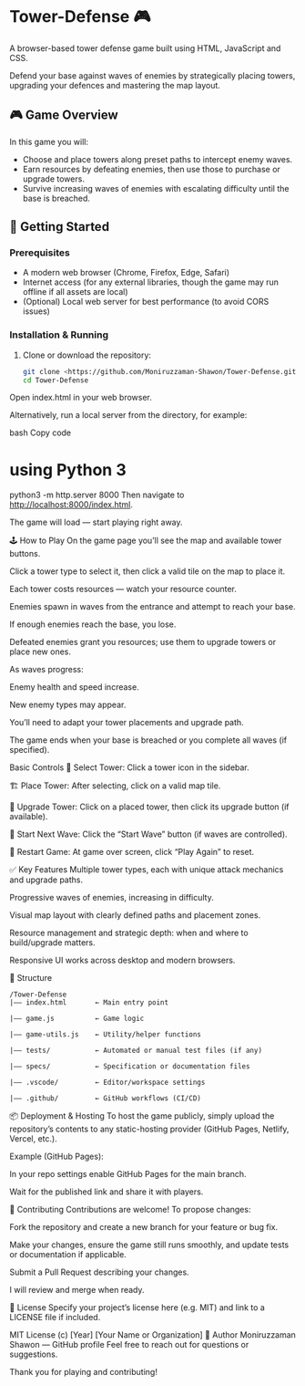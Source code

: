 
# Tower-Defense 🎮

A browser-based tower defense game built using HTML, JavaScript and CSS.

Defend your base against waves of enemies by strategically placing towers, upgrading your defences and mastering the map layout.

## 🎮 Game Overview

In this game you will:

- Choose and place towers along preset paths to intercept enemy waves.
- Earn resources by defeating enemies, then use those to purchase or upgrade towers.
- Survive increasing waves of enemies with escalating difficulty until the base is breached.

## 🚀 Getting Started

### Prerequisites

- A modern web browser (Chrome, Firefox, Edge, Safari)
- Internet access (for any external libraries, though the game may run offline if all assets are local)
- (Optional) Local web server for best performance (to avoid CORS issues)

### Installation & Running

1. Clone or download the repository:
    
    ```bash
    git clone <https://github.com/Moniruzzaman-Shawon/Tower-Defense.git>
    cd Tower-Defense
    
    ```
    

Open index.html in your web browser.

Alternatively, run a local server from the directory, for example:

bash
Copy code

# using Python 3

python3 -m http.server 8000
Then navigate to [http://localhost:8000/index.html](http://localhost:8000/index.html).

The game will load — start playing right away.

🕹️ How to Play
On the game page you’ll see the map and available tower buttons.

Click a tower type to select it, then click a valid tile on the map to place it.

Each tower costs resources — watch your resource counter.

Enemies spawn in waves from the entrance and attempt to reach your base.

If enough enemies reach the base, you lose.

Defeated enemies grant you resources; use them to upgrade towers or place new ones.

As waves progress:

Enemy health and speed increase.

New enemy types may appear.

You’ll need to adapt your tower placements and upgrade path.

The game ends when your base is breached or you complete all waves (if specified).

Basic Controls
🎯 Select Tower: Click a tower icon in the sidebar.

🏗 Place Tower: After selecting, click on a valid map tile.

🔼 Upgrade Tower: Click on a placed tower, then click its upgrade button (if available).

🔁 Start Next Wave: Click the “Start Wave” button (if waves are controlled).

🔄 Restart Game: At game over screen, click “Play Again” to reset.

✅ Key Features
Multiple tower types, each with unique attack mechanics and upgrade paths.

Progressive waves of enemies, increasing in difficulty.

Visual map layout with clearly defined paths and placement zones.

Resource management and strategic depth: when and where to build/upgrade matters.

Responsive UI works across desktop and modern browsers.

🧩 Structure
```
/Tower-Defense
|–– index.html       ← Main entry point

|–– game.js          ← Game logic

|–– game-utils.js    ← Utility/helper functions

|–– tests/           ← Automated or manual test files (if any)

|–– specs/           ← Specification or documentation files

|–– .vscode/         ← Editor/workspace settings

|–– .github/         ← GitHub workflows (CI/CD)
```

📦 Deployment & Hosting
To host the game publicly, simply upload the repository’s contents to any static-hosting provider (GitHub Pages, Netlify, Vercel, etc.).

Example (GitHub Pages):

In your repo settings enable GitHub Pages for the main branch.

Wait for the published link and share it with players.

📝 Contributing
Contributions are welcome! To propose changes:

Fork the repository and create a new branch for your feature or bug fix.

Make your changes, ensure the game still runs smoothly, and update tests or documentation if applicable.

Submit a Pull Request describing your changes.

I will review and merge when ready.

📄 License
Specify your project’s license here (e.g. MIT) and link to a LICENSE file if included.


MIT License (c) [Year] [Your Name or Organization]
👤 Author
Moniruzzaman Shawon — GitHub profile
Feel free to reach out for questions or suggestions.

Thank you for playing and contributing!
